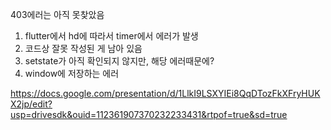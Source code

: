 403에러는 아직 못찾았음 
1. flutter에서 hd에 따라서 timer에서 에러가 발생
2. 코드상 잘못 작성된 게 남아 있음
3. setstate가 아직 확인되지 않지만, 해당 에러때문에?
4. window에 저장하는 에러

https://docs.google.com/presentation/d/1LlkI9LSXYIEi8QqDTozFkXFryHUKX2jp/edit?usp=drivesdk&ouid=112361907370232233431&rtpof=true&sd=true

